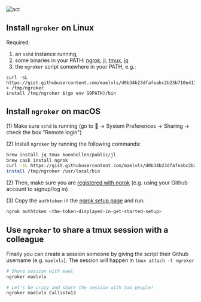![act](https://user-images.githubusercontent.com/2195781/85836295-b05bb900-b796-11ea-9565-9099a3d4b018.gif)

## Install `ngroker` on Linux

Required:
1. an `sshd` instance running,
2. some binaries in your PATH: [ngrok](https://ngrok.com/download), [jl](https://github.com/koenbollen/jl), [tmux](https://github.com/tmux/tmux/wiki/Installing), [jq](https://stedolan.github.io/jq/download/)
3. the `ngroker` script somewhere in your PATH, e.g.:
  ```
  curl -sL https://gist.githubusercontent.com/maelvls/d0b34b23dfafeabc2b23b710e413f5ea/raw/c79f5370cf974eaef7bf3c1fa504d91ebda6e006/ngroker > /tmp/ngroker
  install /tmp/ngroker $(go env GOPATH)/bin
  ```

## Install `ngroker` on macOS

(1) Make sure `sshd` is running (go to  → System Preferences → Sharing → check the box "Remote login")

(2) Install `ngroker` by running the following commands:

```sh
brew install jq tmux koenbollen/public/jl
brew cask install ngrok
curl -sL https://gist.githubusercontent.com/maelvls/d0b34b23dfafeabc2b23b710e413f5ea/raw/c79f5370cf974eaef7bf3c1fa504d91ebda6e006/ngroker > /tmp/ngroker
install /tmp/ngroker /usr/local/bin
```

(2) Then, make sure you are [registered with ngrok](https://dashboard.ngrok.com/get-started/setup) (e.g. using your Github account to signup/log in)

(3) Copy the `authtoken` in the [ngrok setup page](https://dashboard.ngrok.com/get-started/setup) and run:

```sh
ngrok authtoken <the-token-displayed-in-get-started-setup>
```

## Use `ngroker` to share a tmux session with a colleague

Finally you can create a session someone by giving the script their Github
username (e.g. `maelvls`). The session will happen in `tmux attach -t
ngroker`

```sh
# Share session with mael
ngroker maelvls

# Let's be crazy and share the session with two people!
ngroker maelvls Callisto13
```

